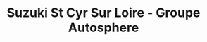 ---
title: "Suzuki St Cyr Sur Loire - Groupe Autosphere"
url: /saint-cyr-sur-loire/suzuki-st-cyr-sur-loire-groupe-autosphere/
shop: voiture
---